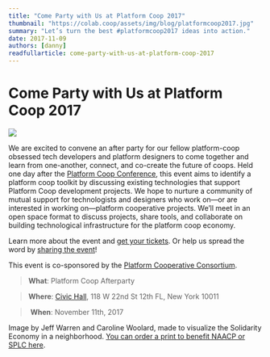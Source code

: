 ```yaml
---
title: "Come Party with Us at Platform Coop 2017"
thumbnail: "https://colab.coop/assets/img/blog/platformcoop2017.jpg"
summary: "Let’s turn the best #platformcoop2017 ideas into action."
date: 2017-11-09
authors: [danny]
readfullarticle: come-party-with-us-at-platform-coop-2017
---
```


# Come Party with Us at Platform Coop 2017

<img src="/assets/img/blog/platformcoop2017.jpg" class="center-element">

We are excited to convene an after party for our fellow platform-coop obsessed tech developers and platform designers to come together and learn from one-another, connect, and co-create the future of coops. Held one day after the [Platform Coop Conference](http://platform.coop/2017), this event aims to identify a platform coop toolkit by discussing existing technologies that support Platform Coop development projects. We hope to nurture a community of mutual support for technologists and designers who work on—or are interested in working on—platform cooperative projects. We’ll meet in an open space format to discuss projects, share tools, and collaborate on building technological infrastructure for the platform coop economy.
 
Learn more about the event and [get your tickets](https://www.eventbrite.com/e/platform-coop-2017-technology-afterparty-tickets-38513502924). Or help us spread the word by [sharing the event](https://www.facebook.com/events/370843853349198/)!
 
This event is co-sponsored by the [Platform Cooperative Consortium](https://platform.coop/about/consortium).
 
> **What**: Platform Coop Afterparty

> **Where**: [Civic Hall](https://civichall.org/events/platform-coop-2017-technology-afterparty/), 118 W 22nd St 12th FL, New York 10011

> **When**: November 11th, 2017
 
Image by Jeff Warren and Caroline Woolard, made to visualize the Solidarity Economy in a neighborhood. [You can order a print to benefit NAACP or SPLC here](http://unterbahn.com/solidarity/).




